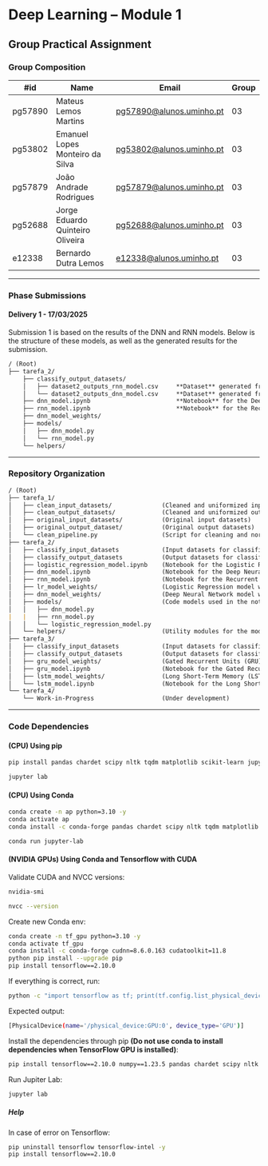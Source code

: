 # Deep Learning – Module 1

## Group Practical Assignment

### Group Composition

| #id     | Name                             | Email                    | Group |
| ------- | -------------------------------- | ------------------------ | ----- |
| pg57890 | Mateus Lemos Martins             | pg57890@alunos.uminho.pt | 03    |
| pg53802 | Emanuel Lopes Monteiro da Silva  | pg53802@alunos.uminho.pt | 03    |
| pg57879 | João Andrade Rodrigues           | pg57879@alunos.uminho.pt | 03    |
| pg52688 | Jorge Eduardo Quinteiro Oliveira | pg52688@alunos.uminho.pt | 03    |
| e12338  | Bernardo Dutra Lemos             | e12338@alunos.uminho.pt  | 03    |

---

### Phase Submissions

#### Delivery 1 - 17/03/2025

Submission 1 is based on the results of the DNN and RNN models.
Below is the structure of these models, as well as the generated results for the submission. 

```md
/ (Root)
├── tarefa_2/
    ├── classify_output_datasets/
    │   ├── dataset2_outputs_rnn_model.csv     **Dataset** generated from RNN model for Submission 1
    │   └── dataset2_outputs_dnn_model.csv     **Dataset** generated from DNN model for Submission 1
    ├── dnn_model.ipynb                        **Notebook** for the Deep Neural Network model for Submission 1
    ├── rnn_model.ipynb                        **Notebook** for the Recurrent Neural Network model for Submission 1
    ├── dnn_model_weights/                     
    ├── models/
    │   ├── dnn_model.py
    │   └── rnn_model.py
    └── helpers/
```

---

### Repository Organization

```md
/ (Root)
├── tarefa_1/
│   ├── clean_input_datasets/              (Cleaned and uniformized input datasets)
│   ├── clean_output_datasets/             (Cleaned and uniformized output datasets)
│   ├── original_input_datasets/           (Original input datasets)
│   ├── original_output_dataset/           (Original output datasets)
│   └── clean_pipeline.py                  (Script for cleaning and normalizing datasets)
├── tarefa_2/
│   ├── classify_input_datasets            (Input datasets for classification)
│   ├── classify_output_datasets           (Output datasets for classified results) [Result Datasets]
│   ├── logistic_regression_model.ipynb    (Notebook for the Logistic Regression model)
│   ├── dnn_model.ipynb                    (Notebook for the Deep Neural Network model)
│   ├── rnn_model.ipynb                    (Notebook for the Recurrent Neural Network model)
│   ├── lr_model_weights/                  (Logistic Regression model weights)
│   ├── dnn_model_weights/                 (Deep Neural Network model weights)
│   ├── models/                            (Code models used in the notebooks)
│   │   ├── dnn_model.py
|   |   ├── rnn_model.py
│   │   └── logistic_regression_model.py
│   └── helpers/                           (Utility modules for the models)
├── tarefa_3/
│   ├── classify_input_datasets            (Input datasets for classification)
│   ├── classify_output_datasets           (Output datasets for classified results) [Result Datasets]
│   ├── gru_model_weights/                 (Gated Recurrent Units (GRU) Model weights)
│   ├── gru_model.ipynb                    (Notebook for the Gated Recurrent Units (GRU) Model)
│   ├── lstm_model_weights/                (Long Short-Term Memory (LSTM) Model weights)
│   └── lstm_model.ipynb                   (Notebook for the Long Short-Term Memory (LSTM) Model)
└── tarefa_4/
    └── Work-in-Progress                   (Under development)
```

---

### Code Dependencies

#### (CPU) Using pip

```bash
pip install pandas chardet scipy nltk tqdm matplotlib scikit-learn jupyterlab
```

```bash
jupyter lab
```

#### (CPU) Using Conda

```bash
conda create -n ap python=3.10 -y
conda activate ap
conda install -c conda-forge pandas chardet scipy nltk tqdm matplotlib scikit-learn jupyterlab
```

```bash
conda run jupyter-lab
```

#### (NVIDIA GPUs) Using Conda and Tensorflow with CUDA

Validate CUDA and NVCC versions:

```bash
nvidia-smi
```

```bash
nvcc --version
```

Create new Conda env:

```bash
conda create -n tf_gpu python=3.10 -y
conda activate tf_gpu
conda install -c conda-forge cudnn=8.6.0.163 cudatoolkit=11.8
python pip install --upgrade pip
pip install tensorflow==2.10.0
```

If everything is correct, run:

```bash
python -c "import tensorflow as tf; print(tf.config.list_physical_devices('GPU'))"
```

Expected output:

```bash
[PhysicalDevice(name='/physical_device:GPU:0', device_type='GPU')]
```

Install the dependencies through pip **(Do not use conda to install dependencies when TensorFlow GPU is installed)**:

```bash
pip install tensorflow==2.10.0 numpy==1.23.5 pandas chardet scipy nltk tqdm matplotlib scikit-learn notebook
```

Run Jupiter Lab:

```bash
jupyter lab
```

##### Help

In case of error on Tensorflow:

```bash
pip uninstall tensorflow tensorflow-intel -y
pip install tensorflow==2.10.0
```